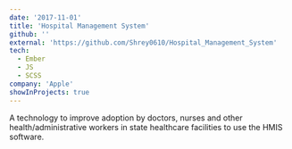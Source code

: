```yaml
---
date: '2017-11-01'
title: 'Hospital Management System'
github: ''
external: 'https://github.com/Shrey0610/Hospital_Management_System'
tech:
  - Ember
  - JS
  - SCSS
company: 'Apple'
showInProjects: true
---
```


A technology to improve adoption by doctors, nurses and other health/administrative workers in state healthcare facilities to use the HMIS software.